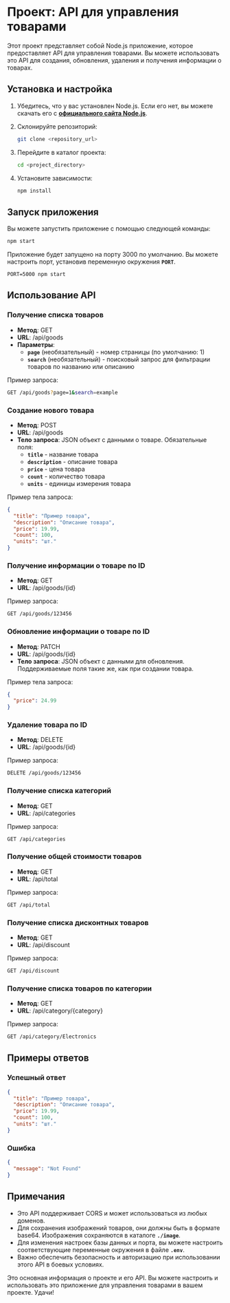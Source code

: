 # **Проект: API для управления товарами**

Этот проект представляет собой Node.js приложение, которое предоставляет API для управления товарами. Вы можете использовать это API для создания, обновления, удаления и получения информации о товарах.

## **Установка и настройка**

1. Убедитесь, что у вас установлен Node.js. Если его нет, вы можете скачать его с **[официального сайта Node.js](https://nodejs.org/)**.
2. Склонируйте репозиторий:

   ```bash
   git clone <repository_url>

   ```

3. Перейдите в каталог проекта:

   ```bash
   cd <project_directory>

   ```

4. Установите зависимости:

   ```bash
   npm install

   ```

## **Запуск приложения**

Вы можете запустить приложение с помощью следующей команды:

```bash
npm start

```

Приложение будет запущено на порту 3000 по умолчанию. Вы можете настроить порт, установив переменную окружения **`PORT`**.

```
PORT=5000 npm start

```

## **Использование API**

### **Получение списка товаров**

- **Метод**: GET
- **URL**: /api/goods
- **Параметры**:
  - **`page`** (необязательный) - номер страницы (по умолчанию: 1)
  - **`search`** (необязательный) - поисковый запрос для фильтрации товаров по названию или описанию

Пример запроса:

```bash
GET /api/goods?page=1&search=example

```

### **Создание нового товара**

- **Метод**: POST
- **URL**: /api/goods
- **Тело запроса**: JSON объект с данными о товаре. Обязательные поля:
  - **`title`** - название товара
  - **`description`** - описание товара
  - **`price`** - цена товара
  - **`count`** - количество товара
  - **`units`** - единицы измерения товара

Пример тела запроса:

```json
{
  "title": "Пример товара",
  "description": "Описание товара",
  "price": 19.99,
  "count": 100,
  "units": "шт."
}
```

### **Получение информации о товаре по ID**

- **Метод**: GET
- **URL**: /api/goods/{id}

Пример запроса:

```bash
GET /api/goods/123456

```

### **Обновление информации о товаре по ID**

- **Метод**: PATCH
- **URL**: /api/goods/{id}
- **Тело запроса**: JSON объект с данными для обновления. Поддерживаемые поля такие же, как при создании товара.

Пример тела запроса:

```json
{
  "price": 24.99
}
```

### **Удаление товара по ID**

- **Метод**: DELETE
- **URL**: /api/goods/{id}

Пример запроса:

```bash
DELETE /api/goods/123456

```

### **Получение списка категорий**

- **Метод**: GET
- **URL**: /api/categories

Пример запроса:

```bash
GET /api/categories

```

### **Получение общей стоимости товаров**

- **Метод**: GET
- **URL**: /api/total

Пример запроса:

```bash
GET /api/total

```

### **Получение списка дисконтных товаров**

- **Метод**: GET
- **URL**: /api/discount

Пример запроса:

```bash
GET /api/discount

```

### **Получение списка товаров по категории**

- **Метод**: GET
- **URL**: /api/category/{category}

Пример запроса:

```bash
GET /api/category/Electronics

```

## **Примеры ответов**

### **Успешный ответ**

```json
{
  "title": "Пример товара",
  "description": "Описание товара",
  "price": 19.99,
  "count": 100,
  "units": "шт."
}
```

### **Ошибка**

```json
{
  "message": "Not Found"
}
```

## **Примечания**

- Это API поддерживает CORS и может использоваться из любых доменов.
- Для сохранения изображений товаров, они должны быть в формате base64. Изображения сохраняются в каталоге **`./image`**.
- Для изменения настроек базы данных и порта, вы можете настроить соответствующие переменные окружения в файле **`.env`**.
- Важно обеспечить безопасность и авторизацию при использовании этого API в боевых условиях.

Это основная информация о проекте и его API. Вы можете настроить и использовать это приложение для управления товарами в вашем проекте. Удачи!
